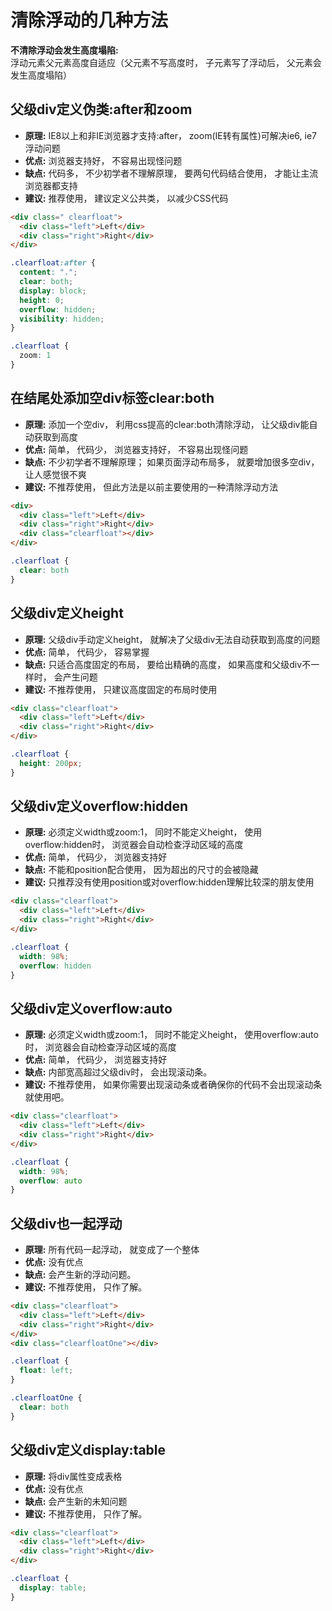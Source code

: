 # 清除浮动的几种方法

**不清除浮动会发生高度塌陷:** <br/>浮动元素父元素高度自适应（父元素不写高度时， 子元素写了浮动后， 父元素会发生高度塌陷）

<!-- * clear清除浮动（添加空div法）在浮动元素下方添加空div, 并给该元素写css样式:{clear:both; height:0; overflow:hidden; }

* 给浮动元素父级设置高度
* 父级同时浮动（需要给父级同级元素添加浮动）
* 父级设置成inline-block， 其margin: 0 auto居中方式失效
* 给父级添加overflow:hidden 清除浮动方法
* 万能清除法 after伪类 清浮动（现在主流方法， 推荐使用） -->

## 父级div定义伪类:after和zoom

  - **原理:** IE8以上和非IE浏览器才支持:after， zoom(IE转有属性)可解决ie6, ie7浮动问题
  - **优点:** 浏览器支持好， 不容易出现怪问题
  - **缺点:** 代码多， 不少初学者不理解原理， 要两句代码结合使用， 才能让主流浏览器都支持
  - **建议:** 推荐使用， 建议定义公共类， 以减少CSS代码
  

```html
<div class=" clearfloat">
  <div class="left">Left</div>
  <div class="right">Right</div>
</div>
```

  

```scss
.clearfloat:after {
  content: ".";
  clear: both;
  display: block;
  height: 0;
  overflow: hidden;
  visibility: hidden;
}

.clearfloat {
  zoom: 1
}
```

## 在结尾处添加空div标签clear:both

  - **原理:** 添加一个空div， 利用css提高的clear:both清除浮动， 让父级div能自动获取到高度
  - **优点:** 简单， 代码少， 浏览器支持好， 不容易出现怪问题
  - **缺点:** 不少初学者不理解原理； 如果页面浮动布局多， 就要增加很多空div， 让人感觉很不爽
  - **建议:** 不推荐使用， 但此方法是以前主要使用的一种清除浮动方法

  

```html
<div>
  <div class="left">Left</div>
  <div class="right">Right</div>
  <div class="clearfloat"></div>
</div>
```

  

```scss
.clearfloat {
  clear: both
}
```

## 父级div定义height

  - **原理:** 父级div手动定义height， 就解决了父级div无法自动获取到高度的问题
  - **优点:** 简单， 代码少， 容易掌握
  - **缺点:** 只适合高度固定的布局， 要给出精确的高度， 如果高度和父级div不一样时， 会产生问题
  - **建议:** 不推荐使用， 只建议高度固定的布局时使用

  

```html
<div class="clearfloat">
  <div class="left">Left</div>
  <div class="right">Right</div>
</div>
```

  

```scss
.clearfloat {
  height: 200px;
}
```

## 父级div定义overflow:hidden

  - **原理:** 必须定义width或zoom:1， 同时不能定义height， 使用overflow:hidden时， 浏览器会自动检查浮动区域的高度
  - **优点:** 简单， 代码少， 浏览器支持好
  - **缺点:** 不能和position配合使用， 因为超出的尺寸的会被隐藏
  - **建议:** 只推荐没有使用position或对overflow:hidden理解比较深的朋友使用
  

```html
<div class="clearfloat">
  <div class="left">Left</div>
  <div class="right">Right</div>
</div>
```

```scss
.clearfloat {
  width: 98%;
  overflow: hidden
}
```

## 父级div定义overflow:auto

  - **原理:** 必须定义width或zoom:1， 同时不能定义height， 使用overflow:auto时， 浏览器会自动检查浮动区域的高度
  - **优点:** 简单， 代码少， 浏览器支持好
  - **缺点:** 内部宽高超过父级div时， 会出现滚动条。 
  - **建议:** 不推荐使用， 如果你需要出现滚动条或者确保你的代码不会出现滚动条就使用吧。 
  

```html
<div class="clearfloat">
  <div class="left">Left</div>
  <div class="right">Right</div>
</div>
```

```scss
.clearfloat {
  width: 98%;
  overflow: auto
}
```

## 父级div也一起浮动

  - **原理:** 所有代码一起浮动， 就变成了一个整体
  - **优点:** 没有优点
  - **缺点:** 会产生新的浮动问题。 
  - **建议:** 不推荐使用， 只作了解。 
  

```html
<div class="clearfloat">
  <div class="left">Left</div>
  <div class="right">Right</div>
</div>
<div class="clearfloatOne"></div>
```

  

```scss
.clearfloat {
  float: left;
}

.clearfloatOne {
  clear: both
}
```

## 父级div定义display:table

  - **原理:** 将div属性变成表格
  - **优点:** 没有优点
  - **缺点:** 会产生新的未知问题
  - **建议:** 不推荐使用， 只作了解。 
  

```html
<div class="clearfloat">
  <div class="left">Left</div>
  <div class="right">Right</div>
</div>
```

  

```scss
.clearfloat {
  display: table;
}
```


 
 <comment-comment/> 
 